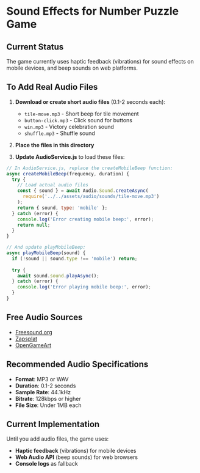 # Sound Effects for Number Puzzle Game

## Current Status
The game currently uses haptic feedback (vibrations) for sound effects on mobile devices, and beep sounds on web platforms.

## To Add Real Audio Files

1. **Download or create short audio files** (0.1-2 seconds each):
   - `tile-move.mp3` - Short beep for tile movement
   - `button-click.mp3` - Click sound for buttons
   - `win.mp3` - Victory celebration sound
   - `shuffle.mp3` - Shuffle sound

2. **Place the files in this directory**

3. **Update AudioService.js** to load these files:

```javascript
// In AudioService.js, replace the createMobileBeep function:
async createMobileBeep(frequency, duration) {
  try {
    // Load actual audio files
    const { sound } = await Audio.Sound.createAsync(
      require('../../assets/audio/sounds/tile-move.mp3')
    );
    return { sound, type: 'mobile' };
  } catch (error) {
    console.log('Error creating mobile beep:', error);
    return null;
  }
}

// And update playMobileBeep:
async playMobileBeep(sound) {
  if (!sound || sound.type !== 'mobile') return;
  
  try {
    await sound.sound.playAsync();
  } catch (error) {
    console.log('Error playing mobile beep:', error);
  }
}
```

## Free Audio Sources
- [Freesound.org](https://freesound.org/)
- [Zapsplat](https://www.zapsplat.com/)
- [OpenGameArt](https://opengameart.org/)

## Recommended Audio Specifications
- **Format**: MP3 or WAV
- **Duration**: 0.1-2 seconds
- **Sample Rate**: 44.1kHz
- **Bitrate**: 128kbps or higher
- **File Size**: Under 1MB each

## Current Implementation
Until you add audio files, the game uses:
- **Haptic feedback** (vibrations) for mobile devices
- **Web Audio API** (beep sounds) for web browsers
- **Console logs** as fallback
